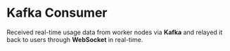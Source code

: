 # Kafka Consumer

Received real-time usage data from worker nodes via **Kafka** and relayed it back to users through **WebSocket** in real-time.
